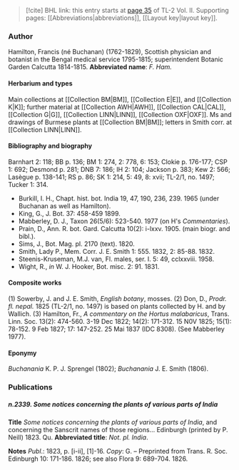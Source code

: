 > [!cite] BHL link: this entry starts at [page 35](https://www.biodiversitylibrary.org/page/33068277) of TL-2 Vol. II.
> Supporting pages: [[Abbreviations|abbreviations]], [[Layout key|layout key]].

### Author

Hamilton, Francis (né Buchanan) (1762-1829), Scottish physician and botanist in the Bengal medical service 1795-1815; superintendent Botanic Garden Calcutta 1814-1815. 
**Abbreviated name**: *F. Ham.*

#### Herbarium and types

Main collections at [[Collection BM|BM]], [[Collection E|E]], and [[Collection K|K]]; further material at [[Collection AWH|AWH]], [[Collection CAL|CAL]], [[Collection G|G]], [[Collection LINN|LINN]], [[Collection OXF|OXF]]. Ms and drawings of Burmese plants at [[Collection BM|BM]]; letters in Smith corr. at [[Collection LINN|LINN]].

#### Bibliography and biography

Barnhart 2: 118; BB p. 136; BM 1: 274, 2: 778, 6: 153; Clokie p. 176-177; CSP 1: 692; Desmond p. 281; DNB 7: 186; IH 2: 104; Jackson p. 383; Kew 2: 566; Lasègue p. 138-141; RS p. 86; SK 1: 214, 5: 49, 8: xvii; TL-2/1, no. 1497; Tucker 1: 314.
- Burkill, I. H., Chapt. hist. bot. India 19, 47, 190, 236, 239. 1965 (under Buchanan as well as Hamilton).
- King, G., J. Bot. 37: 458-459 1899.
- Mabberley, D. J., Taxon 26(5/6): 523-540. 1977 (on H's *Commentaries*).
- Prain, D., Ann. R. bot. Gard. Calcutta 10(2): i-lxxv. 1905. (main biogr. and bibl.).
- Sims, J., Bot. Mag. pl. 2170 (text). 1820.
- Smith, Lady P., Mem. Corr. J. E. Smith 1: 555. 1832, 2: 85-88. 1832.
- Steenis-Kruseman, M.J. van, Fl. males, ser. I. 5: 49, cclxxviii. 1958.
- Wight, R., *in* W. J. Hooker, Bot. misc. 2: 91. 1831.

#### Composite works

(1) Sowerby, J. and J. E. Smith, *English botany*, mosses.
(2) Don, D., *Prodr. fl. nepal.* 1825 (TL-2/1, no. 1497) is based on plants collected by H. and by Wallich.
(3) Hamilton, Fr., *A commentary on the Hortus malabaricus*, Trans. Linn. Soc. 13(2): 474-560. 3-19 Dec 1822; 14(2): 171-312. 15 N0V 1825; 15(1): 78-152. 9 Feb 1827; 17: 147-252. 25 Mai 1837 (IDC 8308). (See Mabberley 1977).

#### Eponymy

*Buchanania* K. P. J. Sprengel (1802); *Buchanania* J. E. Smith (1806).

### Publications

##### n.2339. Some notices concerning the plants of various parts of India

**Title**
*Some notices concerning the plants of various parts of India*, and concerning the Sanscrit names of those regions... Edinburgh (printed by P. Neill) 1823. Qu.
**Abbreviated title**: *Not. pl. India*.

**Notes**
*Publ*.: 1823, p. \[i-ii\], \[1\]-16. *Copy*: G. – Preprinted from Trans. R. Soc. Edinburgh 10: 171-186. 1826; see also Flora 9: 689-704. 1826.

